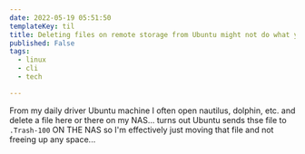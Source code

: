 ```yaml
---
date: 2022-05-19 05:51:50
templateKey: til
title: Deleting files on remote storage from Ubuntu might not do what you think
published: False
tags:
  - linux
  - cli
  - tech

---
```


From my daily driver Ubuntu machine I often open nautilus, dolphin, etc. and delete a file here or there on my NAS... turns out Ubuntu sends thse file to `.Trash-100` ON THE NAS so I'm effectively just moving that file and not freeing up any space...
